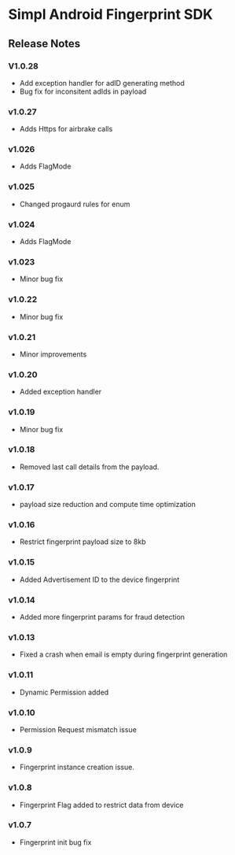 # Simpl Android Fingerprint SDK

## Release Notes
### V1.0.28
- Add exception handler for adID generating method
- Bug fix for inconsitent adIds in payload
### v1.0.27
- Adds Https for airbrake calls
### v1.026
- Adds FlagMode 
### v1.025
- Changed progaurd rules for enum 
### v1.024
- Adds FlagMode 
### v1.023
- Minor bug fix
### v1.0.22
- Minor bug fix
### v1.0.21
- Minor improvements
### v1.0.20
- Added exception handler
### v1.0.19
- Minor bug fix
### v1.0.18
- Removed last call details from the payload.
### v1.0.17
- payload size reduction and compute time optimization
### v1.0.16
- Restrict fingerprint payload size to 8kb
### v1.0.15
- Added Advertisement ID to the device fingerprint
### v1.0.14
- Added more fingerprint params for fraud detection
### v1.0.13
- Fixed a crash when email is empty during fingerprint generation
### v1.0.11
- Dynamic Permission added
### v1.0.10
- Permission Request mismatch issue
### v1.0.9
- Fingerprint instance creation issue.
### v1.0.8
- Fingerprint Flag added to restrict data from device
### v1.0.7
- Fingerprint init bug fix

